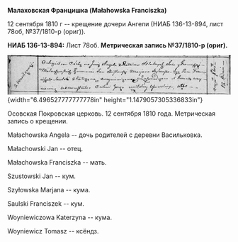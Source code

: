 **Малаховская Францишка (Małahowska Franciszka)**

12 сентября 1810 г -- крещение дочери Ангели (НИАБ 136-13-894, лист
78об, №37/1810-р (ориг)).

**НИАБ 136-13-894:** Лист 78об. **Метрическая запись №37/1810-р
(ориг).**

![](./media/1ff70c75db330a75811aec96917951f70ac040be.png){width="6.496527777777778in"
height="1.1479057305336833in"}

Осовская Покровская церковь. 12 сентября 1810 года. Метрическая запись о
крещении.

Małachowska Angela -- дочь родителей с деревни Васильковка.

Małachowski Jan -- отец.

Małachowska Franciszka -- мать.

Szustowski Jan -- кум.

Szyłowska Marjana -- кума.

Saulski Franciszek -- кум.

Woyniewiczowa Katerzyna -- кума.

Woyniewicz Tomasz -- ксёндз.
